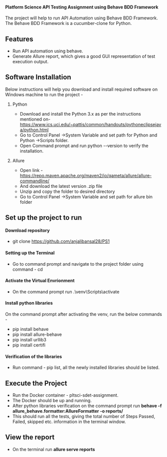 #### Platform Science API Testing Assignment using Behave BDD Framework


The project will help to run API Automation using Behave BDD Framework. The Behave BDD Framework is a cucumber-clone for Python.

## Features

- Run API automation using behave.
- Generate Allure report, which gives a good GUI representation of test execution output.


## Software Installation
Below instructions will help you download and install required software on Windows machine to run the project -

1) Python
    - Download and install the Python 3.x as per the instructions mentioned on- https://www.ics.uci.edu/~pattis/common/handouts/pythoneclipsejava/python.html
    - Go to Control Panel ->System Variable and set path for Python and Python ->Scripts folder.
    - Open Command prompt and run python --version to verify the installation. 

2) Allure
    - Open link - https://repo.maven.apache.org/maven2/io/qameta/allure/allure-commandline/
    - And download the latest version .zip file
    - Unzip and copy the folder to desired directory
    - Go to Control Panel ->System Variable and set path for allure bin folder

## Set up the project to run

#### Download repository
- git clone https://github.com/anjalibansal28/PS1

#### Setting up the Terminal
- Go to command prompt and navigate to the project folder using command - cd <path>

#### Activate the Virtual Envrionment
- On the command prompt run .\venv\Scripts\activate

#### Install python libraries
On the command prompt after activating the venv, run the below commands - 
- pip install behave
- pip install allure-behave
- pip install urllib3
- pip install certifi

#### Verification of the libraries
- Run command - pip list, all the newly installed libraries should be listed.

## Execute the Project
- Run the Docker container - pltsci-sdet-assignment. 
- The Docker should be up and running.
- After python libraries verification on the command prompt run **behave -f allure_behave.formatter:AllureFormatter -o reports/**
- This should run all the tests, giving the total number of Steps Passed, Failed, skipped etc. information in the terminal window.

## View the report
- On the terminal run **allure serve reports**

